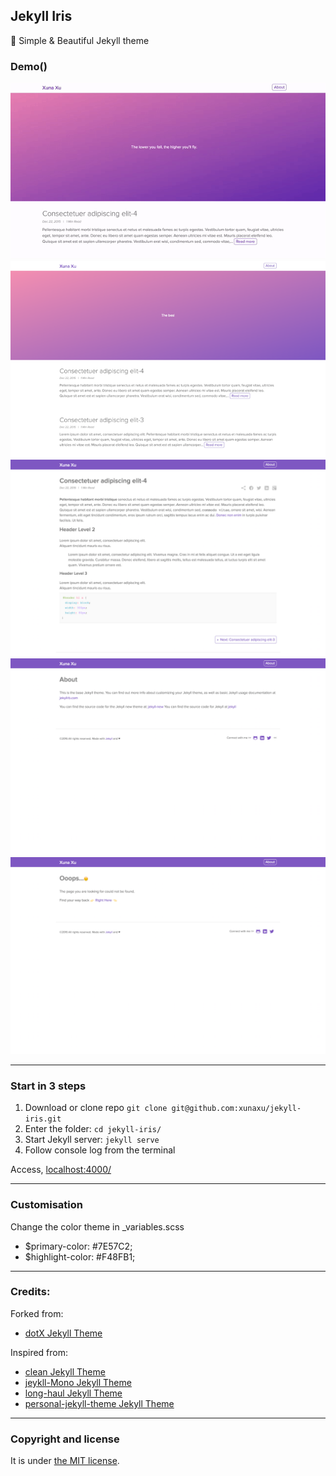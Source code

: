 ## Jekyll Iris

:gem: Simple & Beautiful Jekyll theme

### Demo()

![Jeykll-Iris - free Jekyll theme](/homepage.gif)
![Index Page](/Screen-Shot-index.png)
![Post Page](/Screen-Shot-post.png)
![About Page](/Screen-Shot-about.png)
![404 Page](/Screen-Shot-404.png)

---

### Start in 3 steps

1. Download or clone repo `git clone git@github.com:xunaxu/jekyll-iris.git`
2. Enter the folder: `cd jekyll-iris/`
3. Start Jekyll server: `jekyll serve` 
4. Follow console log from the terminal

Access, [localhost:4000/](http://localhost:4000/)

---

### Customisation

Change the color theme in _variables.scss 
* $primary-color: #7E57C2;
* $highlight-color: #F48FB1;

---
### Credits:

Forked from:
* [dotX Jekyll Theme](https://github.com/nandomoreirame/dotX)

Inspired from:
* [clean Jekyll Theme](https://github.com/scotte/jekyll-clean)
* [jeykll-Mono Jekyll Theme](https://github.com/AkshayAgarwal007/Jekyll-Mono)
* [long-haul Jekyll Theme](https://github.com/brianmaierjr/long-haul)
* [personal-jekyll-theme Jekyll Theme](https://github.com/PanosSakkos/personal-jekyll-theme)

___

### Copyright and license

It is under [the MIT license](/LICENSE).

